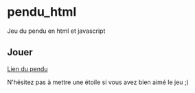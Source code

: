 # pendu_html
 
 Jeu du pendu en html et javascript

## Jouer

 [Lien du pendu](https://nath54.github.io/pendu_html/index.html)

 N'hésitez pas à mettre une étoile si vous avez bien aimé le jeu ;)
